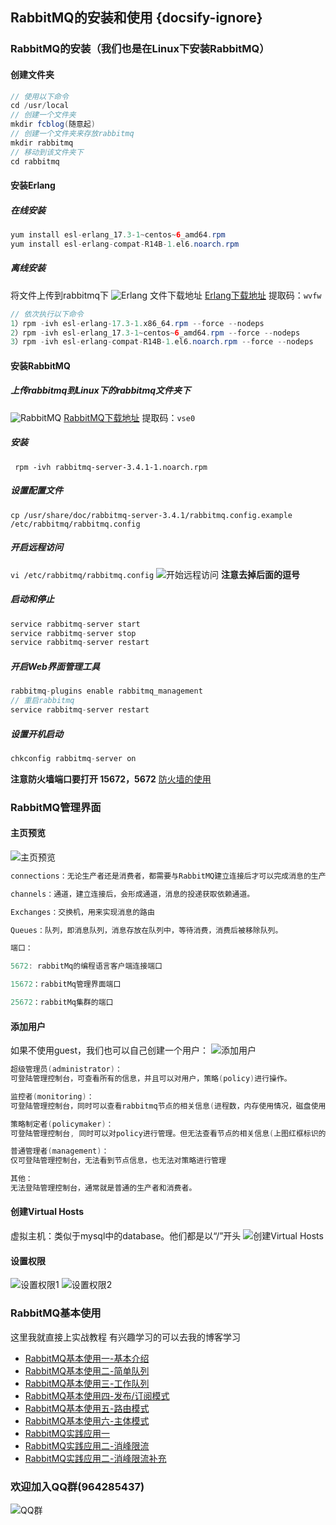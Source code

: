 ## RabbitMQ的安装和使用 {docsify-ignore}
### RabbitMQ的安装（我们也是在Linux下安装RabbitMQ）
#### 创建文件夹
```java
// 使用以下命令
cd /usr/local
// 创建一个文件夹
mkdir fcblog(随意起)
// 创建一个文件夹来存放rabbitmq
mkdir rabbitmq
// 移动到该文件夹下
cd rabbitmq
```
#### 安装Erlang
##### 在线安装
```java
yum install esl-erlang_17.3-1~centos~6_amd64.rpm
yum install esl-erlang-compat-R14B-1.el6.noarch.rpm
```
##### 离线安装
将文件上传到rabbitmq下
![Erlang](https://fcblog-1300450814.cos.ap-chengdu.myqcloud.com/2020/03/03/7191583232779369.png)
文件下载地址
[Erlang下载地址](https://pan.baidu.com/s/1fyHZ8PD1pDR1Lv7PLZSoMw)
提取码：`wvfw`
```java
// 依次执行以下命令
1）rpm -ivh esl-erlang-17.3-1.x86_64.rpm --force --nodeps
2）rpm -ivh esl-erlang_17.3-1~centos~6_amd64.rpm --force --nodeps
3）rpm -ivh esl-erlang-compat-R14B-1.el6.noarch.rpm --force --nodeps
```
#### 安装RabbitMQ
##### 上传rabbitmq到Linux下的rabbitmq文件夹下
![RabbitMQ](https://fcblog-1300450814.cos.ap-chengdu.myqcloud.com/2020/03/03/37821583238636587.png)
[RabbitMQ下载地址](https://pan.baidu.com/s/1FbEtqUILBmqVkfGES5JF6A)
提取码：`vse0`
##### 安装
` rpm -ivh rabbitmq-server-3.4.1-1.noarch.rpm`
##### 设置配置文件
`cp /usr/share/doc/rabbitmq-server-3.4.1/rabbitmq.config.example /etc/rabbitmq/rabbitmq.config`
##### 开启远程访问
`vi /etc/rabbitmq/rabbitmq.config`
![开始远程访问](https://fcblog-1300450814.cos.ap-chengdu.myqcloud.com/2020/03/03/8091583238809997.png)
**注意去掉后面的逗号**
##### 启动和停止
```java
service rabbitmq-server start
service rabbitmq-server stop
service rabbitmq-server restart
```
##### 开启Web界面管理工具
```java
rabbitmq-plugins enable rabbitmq_management
// 重启rabbitmq
service rabbitmq-server restart
```
##### 设置开机启动
```java
chkconfig rabbitmq-server on
```
**注意防火墙端口要打开 15672，5672**
[防火墙的使用](../firewall/firewall-use.md)
### RabbitMQ管理界面
#### 主页预览
![主页预览](https://fcblog-1300450814.cos.ap-chengdu.myqcloud.com/2020/03/04/72931583282706452.png)
```java
connections：无论生产者还是消费者，都需要与RabbitMQ建立连接后才可以完成消息的生产和消费，在这里可以查看连接情况

channels：通道，建立连接后，会形成通道，消息的投递获取依赖通道。

Exchanges：交换机，用来实现消息的路由

Queues：队列，即消息队列，消息存放在队列中，等待消费，消费后被移除队列。

端口：

5672: rabbitMq的编程语言客户端连接端口

15672：rabbitMq管理界面端口

25672：rabbitMq集群的端口
```
#### 添加用户
如果不使用guest，我们也可以自己创建一个用户：
![添加用户](https://fcblog-1300450814.cos.ap-chengdu.myqcloud.com/2020/03/04/73701583282932776.png)
```java
超级管理员(administrator)：
可登陆管理控制台，可查看所有的信息，并且可以对用户，策略(policy)进行操作。

监控者(monitoring)：
可登陆管理控制台，同时可以查看rabbitmq节点的相关信息(进程数，内存使用情况，磁盘使用情况等)

策略制定者(policymaker)：
可登陆管理控制台, 同时可以对policy进行管理。但无法查看节点的相关信息(上图红框标识的部分)。

普通管理者(management)：
仅可登陆管理控制台，无法看到节点信息，也无法对策略进行管理

其他：
无法登陆管理控制台，通常就是普通的生产者和消费者。
```
#### 创建Virtual Hosts
虚拟主机：类似于mysql中的database。他们都是以“/”开头
![创建Virtual Hosts](https://fcblog-1300450814.cos.ap-chengdu.myqcloud.com/2020/03/04/41471583283046073.png)
#### 设置权限
![设置权限1](https://fcblog-1300450814.cos.ap-chengdu.myqcloud.com/2020/03/04/11551583283086308.png)
![设置权限2](https://fcblog-1300450814.cos.ap-chengdu.myqcloud.com/2020/03/04/89731583283099817.png)
### RabbitMQ基本使用
这里我就直接上实战教程
有兴趣学习的可以去我的博客学习
* [RabbitMQ基本使用一-基本介绍](https://feicheng.xyz/2020/04/05/RabbitMQ%E5%9F%BA%E6%9C%AC%E4%BD%BF%E7%94%A8%E4%B8%80(%E7%AE%80%E5%8D%95%E4%BB%8B%E7%BB%8D)/)
* [RabbitMQ基本使用二-简单队列](https://feicheng.xyz/2020/04/06/RabbitMQ%E5%9F%BA%E6%9C%AC%E4%BD%BF%E7%94%A8%E4%BA%8C-%E7%AE%80%E5%8D%95%E9%98%9F%E5%88%97/)
* [RabbitMQ基本使用三-工作队列](https://feicheng.xyz/2020/04/07/RabbitMQ%E5%9F%BA%E6%9C%AC%E4%BD%BF%E7%94%A8%E4%B8%89-%E5%B7%A5%E4%BD%9C%E9%98%9F%E5%88%97/)
* [RabbitMQ基本使用四-发布/订阅模式](https://feicheng.xyz/2020/04/11/RabbitMQ%E5%9F%BA%E6%9C%AC%E4%BD%BF%E7%94%A8%E5%9B%9B-%E5%8F%91%E5%B8%83-%E8%AE%A2%E9%98%85%E9%98%9F%E5%88%97/)
* [RabbitMQ基本使用五-路由模式](https://feicheng.xyz/2020/04/12/RabbitMQ%E5%9F%BA%E6%9C%AC%E4%BD%BF%E7%94%A8%E4%BA%94-%E8%B7%AF%E7%94%B1%E6%A8%A1%E5%BC%8F/)
* [RabbitMQ基本使用六-主体模式](https://feicheng.xyz/2020/04/14/RabbitMQ%E5%9F%BA%E6%9C%AC%E4%BD%BF%E7%94%A8%E5%85%AD-%E4%B8%BB%E9%A2%98%E6%A8%A1%E5%BC%8F/)
* [RabbitMQ实践应用一](https://feicheng.xyz/2020/04/14/RabbitMQ%E5%AE%9E%E8%B7%B5%E5%BA%94%E7%94%A8%E4%B8%80/)
* [RabbitMQ实践应用二-消峰限流](https://feicheng.xyz/2020/04/19/RabbitMQ%E5%AE%9E%E8%B7%B5%E4%BA%8C-%E6%B6%88%E5%B3%B0%E9%99%90%E6%B5%81/)
* [RabbitMQ实践应用二-消峰限流补充](https://feicheng.xyz/2020/04/19/RabbitMQ%E5%AE%9E%E8%B7%B5%E4%BA%8C-%E6%B6%88%E5%B3%B0%E9%99%90%E6%B5%81%E8%A1%A5%E5%85%85/)
### 欢迎加入QQ群(964285437)
![QQ群](https://fcblog-1300450814.cos.ap-chengdu.myqcloud.com/2020/hexoblog/temp_qrcode_share_964285437.png)
